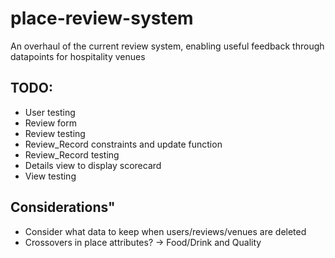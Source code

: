 # place-review-system
An overhaul of the current review system, enabling useful feedback through datapoints for hospitality venues 

## TODO:
- User testing
- Review form
- Review testing
- Review_Record constraints and update function
- Review_Record testing
- Details view to display scorecard
- View testing

## Considerations"
- Consider what data to keep when users/reviews/venues are deleted
- Crossovers in place attributes?
  -> Food/Drink and Quality
